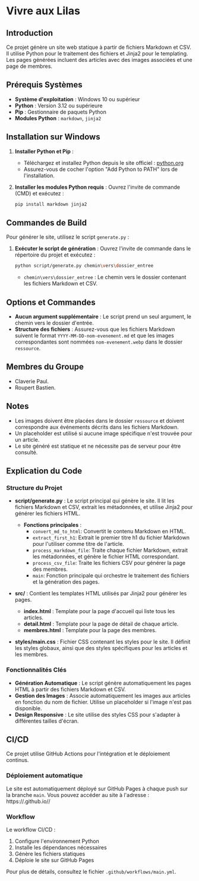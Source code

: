 # Vivre aux Lilas

## Introduction

Ce projet génère un site web statique à partir de fichiers Markdown et CSV. Il utilise Python pour le traitement des fichiers et Jinja2 pour le templating. Les pages générées incluent des articles avec des images associées et une page de membres.

## Prérequis Systèmes

- **Système d'exploitation** : Windows 10 ou supérieur
- **Python** : Version 3.12 ou supérieure
- **Pip** : Gestionnaire de paquets Python
- **Modules Python** : `markdown`, `jinja2`

## Installation sur Windows

1. **Installer Python et Pip** :

   - Téléchargez et installez Python depuis le site officiel : [python.org](https://www.python.org/downloads/)
   - Assurez-vous de cocher l'option "Add Python to PATH" lors de l'installation.

2. **Installer les modules Python requis** :
   Ouvrez l'invite de commande (CMD) et exécutez :
   ```bash
   pip install markdown jinja2
   ```

## Commandes de Build

Pour générer le site, utilisez le script `generate.py` :

1. **Exécuter le script de génération** :
   Ouvrez l'invite de commande dans le répertoire du projet et exécutez :

   ```bash
   python script/generate.py chemin\vers\dossier_entree
   ```

   - `chemin\vers\dossier_entree` : Le chemin vers le dossier contenant les fichiers Markdown et CSV.

## Options et Commandes

- **Aucun argument supplémentaire** : Le script prend un seul argument, le chemin vers le dossier d'entrée.
- **Structure des fichiers** : Assurez-vous que les fichiers Markdown suivent le format `YYYY-MM-DD-nom-evenement.md` et que les images correspondantes sont nommées `nom-evenement.webp` dans le dossier `ressource`.

## Membres du Groupe

- Claverie Paul.
- Roupert Bastien.

## Notes

- Les images doivent être placées dans le dossier `ressource` et doivent correspondre aux événements décrits dans les fichiers Markdown.
- Un placeholder est utilisé si aucune image spécifique n'est trouvée pour un article.
- Le site généré est statique et ne nécessite pas de serveur pour être consulté.

## Explication du Code

### Structure du Projet

- **script/generate.py** : Le script principal qui génère le site. Il lit les fichiers Markdown et CSV, extrait les métadonnées, et utilise Jinja2 pour générer les fichiers HTML.

  - **Fonctions principales** :
    - `convert_md_to_html`: Convertit le contenu Markdown en HTML.
    - `extract_first_h1`: Extrait le premier titre h1 du fichier Markdown pour l'utiliser comme titre de l'article.
    - `process_markdown_file`: Traite chaque fichier Markdown, extrait les métadonnées, et génère le fichier HTML correspondant.
    - `process_csv_file`: Traite les fichiers CSV pour générer la page des membres.
    - `main`: Fonction principale qui orchestre le traitement des fichiers et la génération des pages.

- **src/** : Contient les templates HTML utilisés par Jinja2 pour générer les pages.

  - **index.html** : Template pour la page d'accueil qui liste tous les articles.
  - **detail.html** : Template pour la page de détail de chaque article.
  - **membres.html** : Template pour la page des membres.

- **styles/main.css** : Fichier CSS contenant les styles pour le site. Il définit les styles globaux, ainsi que des styles spécifiques pour les articles et les membres.

### Fonctionnalités Clés

- **Génération Automatique** : Le script génère automatiquement les pages HTML à partir des fichiers Markdown et CSV.
- **Gestion des Images** : Associe automatiquement les images aux articles en fonction du nom de fichier. Utilise un placeholder si l'image n'est pas disponible.
- **Design Responsive** : Le site utilise des styles CSS pour s'adapter à différentes tailles d'écran.

## CI/CD

Ce projet utilise GitHub Actions pour l'intégration et le déploiement continus.

### Déploiement automatique

Le site est automatiquement déployé sur GitHub Pages à chaque push sur la branche `main`.
Vous pouvez accéder au site à l'adresse : https://<username>.github.io/<repository>/

### Workflow

Le workflow CI/CD :

1. Configure l'environnement Python
2. Installe les dépendances nécessaires
3. Génère les fichiers statiques
4. Déploie le site sur GitHub Pages

Pour plus de détails, consultez le fichier `.github/workflows/main.yml`.
